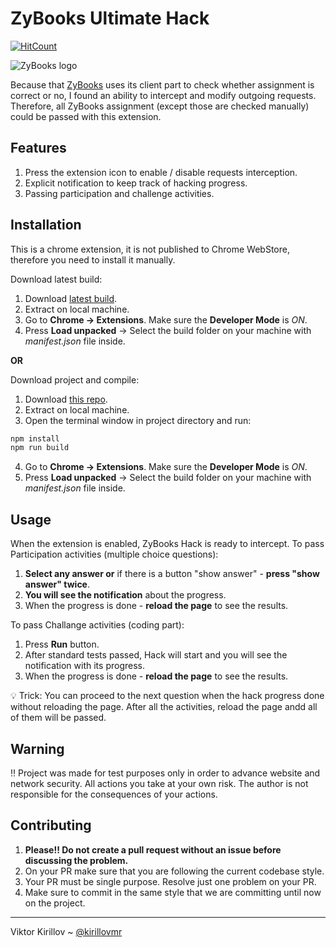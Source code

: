 # ZyBooks Ultimate Hack

[![HitCount](http://hits.dwyl.io/kirillovmr/zybooks-hack.svg)](http://hits.dwyl.io/kirillovmr/zybooks-hack)

![ZyBooks logo](https://learn.zybooks.com/zycommon-web/assets/logo.svg "ZyBooks logo")

Because that [ZyBooks](https://www.zybooks.com/) uses its client part to check whether assignment is correct or no, I found an ability to intercept and modify outgoing requests. Therefore, all ZyBooks assignment (except those are checked manually) could be passed with this extension.


## Features

1. Press the extension icon to enable / disable requests interception.
2. Explicit notification to keep track of hacking progress.
3. Passing participation and challenge activities.


## Installation
This is a chrome extension, it is not published to Chrome WebStore, therefore you need to install it manually.

Download latest build:
  1. Download [latest build](https://github.com/kirillovmr/zybooks-hack/releases/latest).
  2. Extract on local machine.
  3. Go to **Chrome -> Extensions**. Make sure the **Developer Mode** is *ON*.
  4. Press **Load unpacked** -> Select the build folder on your machine with *manifest.json* file inside.

**OR**

Download project and compile:
  1. Download [this repo](https://github.com/kirillovmr/zybooks-hack/archive/master.zip).
  2. Extract on local machine.
  3. Open the terminal window in project directory and run:
```js
npm install
npm run build
```
  4. Go to **Chrome -> Extensions**. Make sure the **Developer Mode** is *ON*.
  5. Press **Load unpacked** -> Select the build folder on your machine with *manifest.json* file inside.


## Usage
When the extension is enabled, ZyBooks Hack is ready to intercept.
To pass Participation activities (multiple choice questions):
  1. **Select any answer or** if there is a button "show answer" - **press "show answer" twice**.
  2. **You will see the notification** about the progress.
  3. When the progress is done - **reload the page** to see the results.

To pass Challange activities (coding part):
  1. Press **Run** button.
  2. After standard tests passed, Hack will start and you will see the notification with its progress.
  3. When the progress is done - **reload the page** to see the results.

:bulb: Trick: You can proceed to the next question when the hack progress done without reloading the page. After all the activities, reload the page andd all of them will be passed.

## Warning
:bangbang: Project was made for test purposes only in order to advance website and network security.
All actions you take at your own risk. The author is not responsible for the consequences of your actions.


## Contributing

1. **Please!! Do not create a pull request without an issue before discussing the problem.**
2. On your PR make sure that you are following the current codebase style.
3. Your PR must be single purpose. Resolve just one problem on your PR.
4. Make sure to commit in the same style that we are committing until now on the project.

-------------
Viktor Kirillov ~ [@kirillovmr](https://github.com/kirillovmr)
